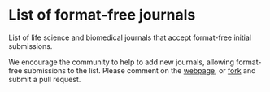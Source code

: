 # List of format-free journals
List of life science and biomedical journals that accept format-free initial submissions.

We encourage the community to help to add new journals, allowing format-free submissions to the list. Please comment on the [webpage](https://asntech.github.io/format-free-journals/), or [fork](https://github.com/asntech/format-free-journals) and submit a pull request.
